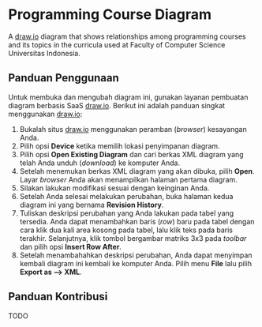 # Programming Course Diagram

A [draw.io](https://www.draw.io) diagram that shows relationships among 
programming courses and its topics in the curricula used at Faculty of 
Computer Science Universitas Indonesia.

## Panduan Penggunaan

Untuk membuka dan mengubah diagram ini, gunakan layanan pembuatan
diagram berbasis SaaS [draw.io](https://www.draw.io). Berikut ini
adalah panduan singkat menggunakan [draw.io](https://www.draw.io):

1. Bukalah situs [draw.io](https://www.draw.io) menggunakan peramban
(*browser*) kesayangan Anda.
2. Pilih opsi **Device** ketika memilih lokasi penyimpanan diagram.
3. Pilih opsi **Open Existing Diagram** dan cari berkas XML diagram
yang telah Anda unduh (*download*) ke komputer Anda.
4. Setelah menemukan berkas XML diagram yang akan dibuka, pilih
**Open**. Layar *browser* Anda akan menampilkan halaman pertama
diagram.
5. Silakan lakukan modifikasi sesuai dengan keinginan Anda.
6. Setelah Anda selesai melakukan perubahan, buka halaman kedua
diagram ini yang bernama **Revision History**.
7. Tuliskan deskripsi perubahan yang Anda lakukan pada tabel yang
tersedia. Anda dapat menambahkan baris (*row*) baru pada tabel
dengan cara klik dua kali area kosong pada tabel, lalu klik teks
pada baris terakhir. Selanjutnya, klik tombol bergambar matriks 3x3
pada *toolbar* dan pilih opsi **Insert Row After**.
8. Setelah menambahahkan deskripsi perubahan, Anda dapat menyimpan
kembali diagram ini kembali ke komputer Anda. Pilih menu **File**
lalu pilih **Export as --> XML**.

## Panduan Kontribusi

TODO
